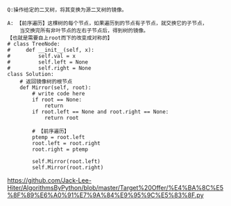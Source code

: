```python3
Q:操作给定的二叉树，将其变换为源二叉树的镜像。

A: 【前序遍历】这棵树的每个节点，如果遍历到的节点有子节点，就交换它的子节点，
    当交换完所有非叶节点的左右子节点后，得到树的镜像。
【也就是需要自上root而下的改变成对称的】
# class TreeNode:
#     def __init__(self, x):
#         self.val = x
#         self.left = None
#         self.right = None
class Solution:
    # 返回镜像树的根节点
    def Mirror(self, root):
        # write code here
        if root == None:
            return
        if root.left == None and root.right == None:
            return root
        
        # 【前序遍历】
        ptemp = root.left
        root.left = root.right
        root.right = ptemp
        
        self.Mirror(root.left)
        self.Mirror(root.right)
```
https://github.com/Jack-Lee-Hiter/AlgorithmsByPython/blob/master/Target%20Offer/%E4%BA%8C%E5%8F%89%E6%A0%91%E7%9A%84%E9%95%9C%E5%83%8F.py
